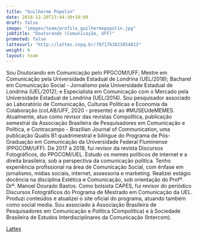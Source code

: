 ```yaml
---
title: "Guilherme Popolin"
date: 2018-12-20T13:44:30+10:00
draft: false
image: "images/team/profile_guilhermepopolin.jpg"
jobtitle: "Doutorando (Comunicação, UFF)"
promoted: false
lattesurl: "http://lattes.cnpq.br/7971763823854813"
weight: 6
layout: team
---
```


Sou Doutorando em Comunicação pelo PPGCOM/UFF; Mestre em Comunicação pela Universidade Estadual de Londrina (UEL/2018); Bacharel em Comunicação Social - Jornalismo pela Universidade Estadual de Londrina (UEL/2012); e Especialista em Comunicação com o Mercado pela Universidade Estadual de Londrina (UEL/2014). Sou pesquisador associado ao Laboratório de Comunicação, Culturas Políticas e Economia da Colaboração (coLAB/UFF, 2020 - presente) e ao #MUSEUdeMEMES. Atualmente, atuo como revisor das revistas Compolítica, publicação semestral da Associação Brasileira de Pesquisadores em Comunicação e Política, e Contracampo - Brazilian Journal of Communication, uma publicação Qualis B1 quadrimestral e bilíngue do Programa de Pós-Graduação em Comunicação da Universidade Federal Fluminense (PPGCOM/UFF). De 2017 a 2018, fui revisor da revista Discursos Fotográficos, do PPGCOM/UEL. Estudo os memes políticos de internet e a direita brasileira, sob a perspectiva da comunicação política. Tenho experiência profissional na área de Comunicação Social, com ênfase em jornalismo, mídias sociais, internet, assessoria e marketing. Realizei estágio docência na disciplina Estética e Comunicação, sob orientação do Profº. Drº. Manoel Dourado Bastos. Como bolsista CAPES, fui revisor do periódico Discursos Fotográficos do Programa de Mestrado em Comunicação da UEL. Produzi conteúdos e atualizei o site oficial do programa, atuando também como social media. Sou associado à Associação Brasileira de Pesquisadores em Comunicação e Política (Compolítica) e à Sociedade Brasileira de Estudos Interdisciplinares da Comunicação (Intercom). 

<a href="http://lattes.cnpq.br/7971763823854813">Lattes</a>
